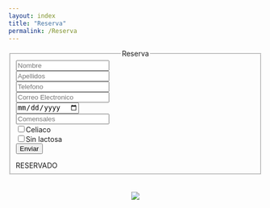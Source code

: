 ```yaml
---
layout: index
title: "Reserva"
permalink: /Reserva
---
```


<div class="reservationDiv">
    <label class="reservationLabel">
        <fieldset class="reservationFieldset">
            <legend align="center">Reserva</legend>
            <form name="reservationForm" class="reservationForm">
                <input type="text" placeholder="Nombre" name="nombre" id="input"><br>
                <input type="text" placeholder="Apellidos" name="apellidos" id="input"><br>
                <input type="text" placeholder="Telefono" name="telefono" id="input"><br>
                <input type="email" placeholder="Correo Electronico" name="email" id="input"><br>
                <input type="date" name="fecha" id="date"><br>
                <input type="number" placeholder="Comensales" name="comensales" id="comensales"><br>
                <input type="checkbox" name="celiaco">Celiaco
                <br>
                <input type="checkbox" name="sinLactosa">Sin lactosa
                <br>
                <input type="button" value="Enviar" class="enviar" onclick="show()"></form>
                <div class="popup">
                    <span class="popuptext" id="myPopup">RESERVADO</span>
                </div>
        </fieldset>
    </label>
</div>
<br>
<br>
<div align="center">
    <img src="{{ site.baseurl }}/assets/images/banner.jpg" id="anuncio">
</div>
<script src="{{ site.baseurl }}/assets/js/reservation.js"></script>